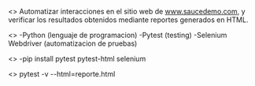 <<PROPOSITO DEL PROYECTO:>>
Automatizar interacciones en el sitio web de www.saucedemo.com, y verificar los resultados obtenidos mediante reportes generados en HTML.

<<LISTADO DE TECNOLOGIAS UTILIZADAS:>>
-Python (lenguaje de programacion)
-Pytest (testing)
-Selenium Webdriver (automatizacion de pruebas)

<<INSTALACION DE DEPENDENCIAS:>>
-pip install pytest pytest-html selenium 

<<COMANDOS DE EJECUCION:>>
pytest -v --html=reporte.html